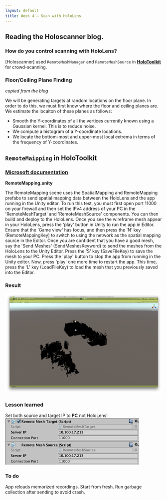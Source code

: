 ```yaml
---
layout: default
title: Week 4 – Scan with HoloLens
---
```


## Reading the Holoscanner blog.
### How do you control scanning with HoloLens?
[Holoscanner] used `RemoteMeshManager` and `RemoteMeshSource` in **[HoloToolkit](https://github.com/YoungxHelsinki/HoloToolkit)** for crowd-scanning.

### Floor/Ceiling Plane Finding
_copied from the blog_

We will be generating targets at random locations on the floor plane. In order to do this, we must first know where the floor and ceiling planes are. We estimate the locaiton of these planes as follows:

- Smooth the Y-coordinates of all the vertices currently known using a Gaussian kernel. This is to reduce noise.
- We compute a histogram of a Y-coordinate locations.
- We locate the bottom-most and upper-most local extrema in terms of the frequency of Y-coordinates.


## `RemoteMaipping` in HoloToolkit

### [Microsoft documentation](https://github.com/Microsoft/HoloToolkit-Unity/blob/master/Assets/HoloToolkit/SpatialMapping/README.md)
**RemoteMapping.unity**

The RemoteMapping scene uses the SpatialMapping and RemoteMapping prefabs to send spatial mapping data between the HoloLens and the app running in the Unity editor. To run this test, you must first open port 11000 on your firewall and then set the IPv4 address of your PC in the 'RemoteMeshTarget' and 'RemoteMeshSource' components. You can then build and deploy to the HoloLens. Once you see the wireframe mesh appear in your HoloLens, press the 'play' button in Unity to run the app in Editor. Ensure that the 'Game view' has focus, and then press the 'N' key (RemoteMappingKey) to switch to using the network as the spatial mapping source in the Editor. Once you are confident that you have a good mesh, say the 'Send Meshes' (SendMeshesKeyword) to send the meshes from the HoloLens to the Unity Editor. Press the 'S' key (SaveFileKey) to save the mesh to your PC. Press the 'play' button to stop the app from running in the Unity editor. Now, press 'play' one more time to restart the app. This time, press the 'L' key (LoadFileKey) to load the mesh that you previously saved into the Editor.

### Result
![room_scan_0322](/images/week4/room_scan_0322.png)

### Lesson learned
Set both source and target IP to **PC** not HoloLens!
![pc_ip](/images/week4/pc_ip.png)

### To do
App reloads memorized recordings. Start from fresh. Run garbage collection after sending to avoid crash.
